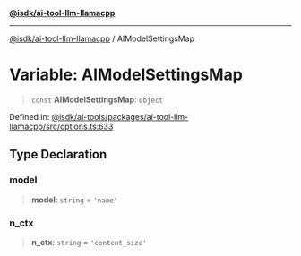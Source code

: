 [**@isdk/ai-tool-llm-llamacpp**](../README.md)

***

[@isdk/ai-tool-llm-llamacpp](../globals.md) / AIModelSettingsMap

# Variable: AIModelSettingsMap

> `const` **AIModelSettingsMap**: `object`

Defined in: [@isdk/ai-tools/packages/ai-tool-llm-llamacpp/src/options.ts:633](https://github.com/isdk/ai-tool-llm-llamacpp.js/blob/17d967afd0fac7d88c746125459fe87825a001bb/src/options.ts#L633)

## Type Declaration

### model

> **model**: `string` = `'name'`

### n\_ctx

> **n\_ctx**: `string` = `'content_size'`
